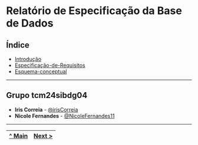 # Relatório de Especificação da Base de Dados

## Índice
- [Introdução](REI01.md)
- [Especificação-de-Requisitos](REI02.md)
- [Esquema-conceptual](REI03.md)

---

## Grupo tcm24sibdg04

- **Iris Correia** - [@irisCorreia](https://github.com/irisCorreia)
- **Nicole Fernandes** - [@NicoleFernandes11](https://github.com/NicoleFernandes11)

---

[^ Main](../../README.md) | [Next >](REI01.md) |
|:----------------------------------:|:----------------------------------:|

